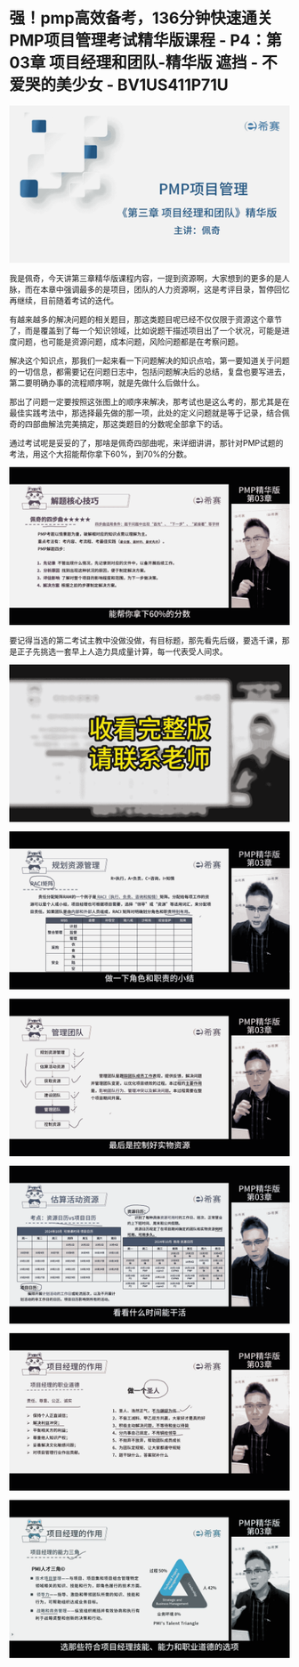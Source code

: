 # 强！pmp高效备考，136分钟快速通关PMP项目管理考试精华版课程 - P4：第03章 项目经理和团队-精华版 遮挡 - 不爱哭的美少女 - BV1US411P71U

![](img/3872befb8666874b70cf4932b10adf20_0.png)

我是佩奇，今天讲第三章精华版课程内容，一提到资源啊，大家想到的更多的是人脉，而在本章中强调最多的是项目，团队的人力资源啊，这是考评目录，暂停回忆再继续，目前随着考试的迭代。

有越来越多的解决问题的相关题目，那这类题目呢已经不仅仅限于资源这个章节了，而是覆盖到了每一个知识领域，比如说题干描述项目出了一个状况，可能是进度问题，也可能是资源问题，成本问题，风险问题都是在考察问题。

解决这个知识点，那我们一起来看一下问题解决的知识点哈，第一要知道关于问题的一切信息，都需要记在问题日志中，包括问题解决后的总结，复盘也要写进去，第二要明确办事的流程顺序啊，就是先做什么后做什么。

那出了问题一定要按照这张图上的顺序来解决，那考试也是这么考的，那尤其是在最佳实践考法中，那选择最先做的那一项，此处的定义问题就是等于记录，结合佩奇的四部曲解法完美搞定，那这类题目的分数呢全部拿下的话。

通过考试呢是妥妥的了，那啥是佩奇四部曲呢，来详细讲讲，那针对PMP试题的考法，用这个大招能帮你拿下60%，到70%的分数。



![](img/3872befb8666874b70cf4932b10adf20_2.png)

要记得当选的第二考试主教中没做没做，有目标题，那先看先后缀，要选千课，那是正子先挑选一套早上人造力具成量计算，每一代表受人间求。



![](img/3872befb8666874b70cf4932b10adf20_4.png)

![](img/3872befb8666874b70cf4932b10adf20_5.png)

![](img/3872befb8666874b70cf4932b10adf20_6.png)

![](img/3872befb8666874b70cf4932b10adf20_7.png)

![](img/3872befb8666874b70cf4932b10adf20_8.png)

![](img/3872befb8666874b70cf4932b10adf20_9.png)